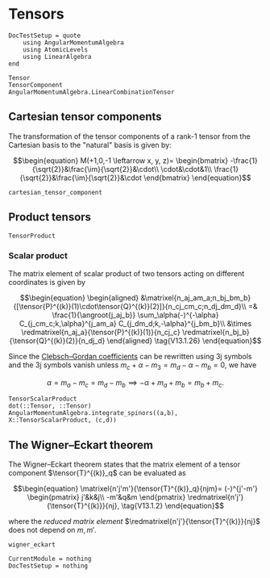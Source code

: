 # Tensors

```@meta
DocTestSetup = quote
    using AngularMomentumAlgebra
    using AtomicLevels
    using LinearAlgebra
end
```

```@docs
Tensor
TensorComponent
AngularMomentumAlgebra.LinearCombinationTensor
```

## Cartesian tensor components

The transformation of the tensor components of a rank-1 tensor from
the Cartesian basis to the "natural" basis is given by:

$$\begin{equation}
M(+1,0,-1 \leftarrow x, y, z)=
\begin{bmatrix}
-\frac{1}{\sqrt{2}}&\frac{\im}{\sqrt{2}}&\cdot\\
\cdot&\cdot&1\\
\frac{1}{\sqrt{2}}&\frac{\im}{\sqrt{2}}&\cdot
\end{bmatrix}
\end{equation}$$

```@docs
cartesian_tensor_component
```

## Product tensors

```@docs
TensorProduct
```

### Scalar product

The matrix element of scalar product of two tensors acting on
different coordinates is given by

$$\begin{equation}
\begin{aligned}
&\matrixel{n_aj_am_a;n_bj_bm_b}{[\tensor{P}^{(k)}(1)\cdot\tensor{Q}^{(k)}(2)]}{n_cj_cm_c;n_dj_dm_d}\\
=&
\frac{1}{\angroot{j_aj_b}}
\sum_\alpha(-)^{-\alpha}
C_{j_cm_c;k,\alpha}^{j_am_a}
C_{j_dm_d;k,-\alpha}^{j_bm_b}\\
&\times
\redmatrixel{n_aj_a}{\tensor{P}^{(k)}(1)}{n_cj_c}
\redmatrixel{n_bj_b}{\tensor{Q}^{(k)}(2)}{n_dj_d}
\end{aligned}
\tag{V13.1.26}
\end{equation}$$

Since the [Clebsch–Gordan coefficients](@ref) can be rewritten using 3j
symbols and the 3j symbols vanish unless $m_c + \alpha - m_3 = m_d -
\alpha - m_b = 0$, we have

$$\begin{equation}
\alpha = m_a - m_c = m_d-m_b
\implies
-\alpha + m_a + m_b = m_b + m_c.
\end{equation}$$

```@docs
TensorScalarProduct
dot(::Tensor, ::Tensor)
AngularMomentumAlgebra.integrate_spinors((a,b), X::TensorScalarProduct, (c,d))
```

## The Wigner–Eckart theorem

The Wigner–Eckart theorem states that the matrix element of a tensor
component $\tensor{T}^{(k)}_q$ can be evaluated as

$$\begin{equation}
\matrixel{n'j'm'}{\tensor{T}^{(k)}_q}{njm}=
(-)^{j'-m'}
\begin{pmatrix}
j'&k&j\\
-m'&q&m
\end{pmatrix}
\redmatrixel{n'j'}{\tensor{T}^{(k)}}{nj},
\tag{V13.1.2}
\end{equation}$$

where the _reduced matrix element_
$\redmatrixel{n'j'}{\tensor{T}^{(k)}}{nj}$ does not depend on
$m,m'$.

```@docs
wigner_eckart
```

```@meta
CurrentModule = nothing
DocTestSetup = nothing
```

